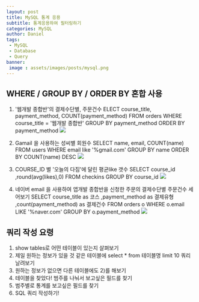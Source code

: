 ```yaml
---
layout: post
title: MySQL 통계 응용
subtitle: 통계응용하여 필터링하기
categories: MySQL
author: Daniel
tags: 
 - MySQL
 - Database
 - Query
banner:
 image : assets/images/posts/mysql.png
---
```


WHERE / GROUP BY / ORDER BY 혼합 사용
--

1. '웹개발 종합반'의 결제수단별, 주문건수 
	ELECT course_title, payment_method, COUNT(payment_method) FROM orders
	WHERE course_title = '웹개발 종합반' 
	GROUP BY payment_method
	ORDER BY payment_method
![](https://i.imgur.com/oD4OHxN.png)

2. Gamail 을 사용하는 성씨별 회원수
	SELECT name, email, COUNT(name) FROM users 
	WHERE email like '%gmail.com'
	GROUP BY name 
	ORDER BY COUNT(name) DESC
   ![](https://i.imgur.com/d86H377.png)

3. COURSE_ID 별 '오늘의 다짐'에 달린 평균like 갯수 
		SELECT course_id ,round(avg(likes),0) FROM checkins
		GROUP BY  course_id
![](https://i.imgur.com/j3vAlJK.png)


4. 네이버 email 을 사용하여 앱개발 종합반을 신청한 주문의 결제수단별 주문건수 세어보기
	SELECT course_title as 코스 ,payment_method as 결제유형 ,count(payment_method) as 결제건수 FROM orders o
	WHERE o.email LIKE '%naver.com'
	GROUP BY o.payment_method
![](https://i.imgur.com/UVanhiz.png)



## 쿼리 작성 요령
1) show tables로 어떤 테이블이 있는지 살펴보기 
2) 제일 원하는 정보가 있을 것 같은 테이블에 select * from 테이블명 limit 10 쿼리 날려보기 
3) 원하는 정보가 없으면 다른 테이블에도 2)를 해보기 
4) 테이블을 찾았다! 범주를 나눠서 보고싶은 필드를 찾기 
5) 범주별로 통계를 보고싶은 필드를 찾기 
6) SQL 쿼리 작성하기!